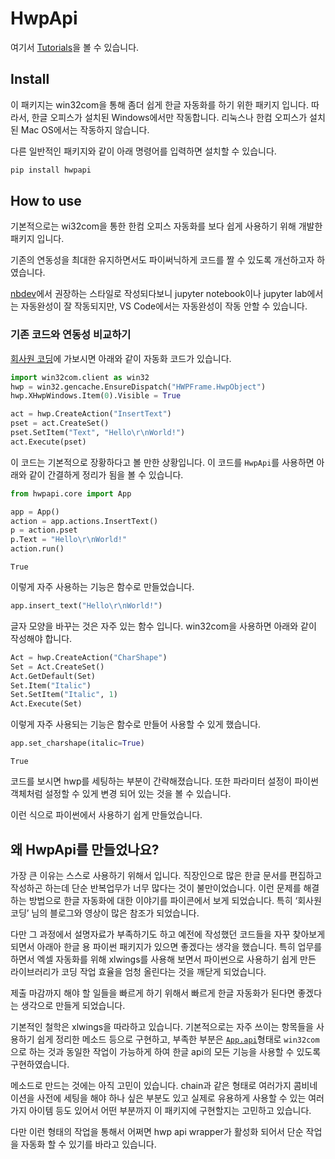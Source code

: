 # HwpApi

<!-- WARNING: THIS FILE WAS AUTOGENERATED! DO NOT EDIT! -->

여기서 [Tutorials](https://jundamin.github.io/hwpapi/)을 볼 수 있습니다.

## Install

이 패키지는 win32com을 통해 좀더 쉽게 한글 자동화를 하기 위한 패키지
입니다. 따라서, 한글 오피스가 설치된 Windows에서만 작동합니다. 리눅스나
한컴 오피스가 설치된 Mac OS에서는 작동하지 않습니다.

다른 일반적인 패키지와 같이 아래 명령어를 입력하면 설치할 수 있습니다.

``` sh
pip install hwpapi
```

## How to use

기본적으로는 wi32com을 통한 한컴 오피스 자동화를 보다 쉽게 사용하기 위해
개발한 패키지 입니다.

기존의 연동성을 최대한 유지하면서도 파이써닉하게 코드를 짤 수 있도록
개선하고자 하였습니다.

[nbdev](https://nbdev.fast.ai/)에서 권장하는 스타일로 작성되다보니
jupyter notebook이나 jupyter lab에서는 자동완성이 잘 작동되지만, VS
Code에서는 자동완성이 작동 안할 수 있습니다.

### 기존 코드와 연동성 비교하기

[회사원 코딩](https://employeecoding.tistory.com/72)에 가보시면 아래와
같이 자동화 코드가 있습니다.

``` python
import win32com.client as win32
hwp = win32.gencache.EnsureDispatch("HWPFrame.HwpObject")
hwp.XHwpWindows.Item(0).Visible = True

act = hwp.CreateAction("InsertText")
pset = act.CreateSet()
pset.SetItem("Text", "Hello\r\nWorld!")
act.Execute(pset)
```

이 코드는 기본적으로 장황하다고 볼 만한 상황입니다. 이 코드를 `HwpApi`를
사용하면 아래와 같이 간결하게 정리가 됨을 볼 수 있습니다.

``` python
from hwpapi.core import App

app = App()
action = app.actions.InsertText()
p = action.pset
p.Text = "Hello\r\nWorld!"
action.run()
```

    True

이렇게 자주 사용하는 기능은 함수로 만들었습니다.

``` python
app.insert_text("Hello\r\nWorld!")
```

글자 모양을 바꾸는 것은 자주 있는 함수 입니다. win32com을 사용하면
아래와 같이 작성해야 합니다.

``` python
Act = hwp.CreateAction("CharShape")
Set = Act.CreateSet()
Act.GetDefault(Set) 
Set.Item("Italic")
Set.SetItem("Italic", 1)
Act.Execute(Set)
```

이렇게 자주 사용되는 기능은 함수로 만들어 사용할 수 있게 했습니다.

``` python
app.set_charshape(italic=True)
```

    True

코드를 보시면 hwp를 세팅하는 부분이 간략해졌습니다. 또한 파라미터 설정이
파이썬 객체처럼 설정할 수 있게 변경 되어 있는 것을 볼 수 있습니다.

이런 식으로 파이썬에서 사용하기 쉽게 만들었습니다.

## 왜 HwpApi를 만들었나요?

가장 큰 이유는 스스로 사용하기 위해서 입니다. 직장인으로 많은 한글
문서를 편집하고 작성하곤 하는데 단순 반복업무가 너무 많다는 것이
불만이었습니다. 이런 문제를 해결하는 방법으로 한글 자동화에 대한
이야기를 파이콘에서 보게 되었습니다. 특히 ‘회사원 코딩’ 님의 블로그와
영상이 많은 참조가 되었습니다.

다만 그 과정에서 설명자료가 부족하기도 하고 예전에 작성했던 코드들을
자꾸 찾아보게 되면서 아래아 한글 용 파이썬 패키지가 있으면 좋겠다는
생각을 했습니다. 특히 업무를 하면서 엑셀 자동화를 위해 xlwings를 사용해
보면서 파이썬으로 사용하기 쉽게 만든 라이브러리가 코딩 작업 효율을 엄청
올린다는 것을 깨닫게 되었습니다.

제출 마감까지 해야 할 일들을 빠르게 하기 위해서 빠르게 한글 자동화가
된다면 좋겠다는 생각으로 만들게 되었습니다.

기본적인 철학은 xlwings을 따라하고 있습니다. 기본적으로는 자주 쓰이는
항목들을 사용하기 쉽게 정리한 메소드 등으로 구현하고, 부족한 부분은
[`App.api`](https://JunDamin.github.io/hwpapi/02_api/core.html#app.api)형태로
`win32com`으로 하는 것과 동일한 작업이 가능하게 하여 한글 api의 모든
기능을 사용할 수 있도록 구현하였습니다.

메소드로 만드는 것에는 아직 고민이 있습니다. chain과 같은 형태로
여러가지 콤비네이션을 사전에 세팅을 해야 하나 싶은 부분도 있고 실제로
유용하게 사용할 수 있는 여러가지 아이템 등도 있어서 어떤 부분까지 이
패키지에 구현할지는 고민하고 있습니다.

다만 이런 형태의 작업을 통해서 어쩌면 hwp api wrapper가 활성화 되어서
단순 작업을 자동화 할 수 있기를 바라고 있습니다.
